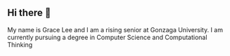 ## Hi there 👋
My name is Grace Lee and I am a rising senior at Gonzaga University. I am currently pursuing a degree in Computer Science and Computational Thinking
